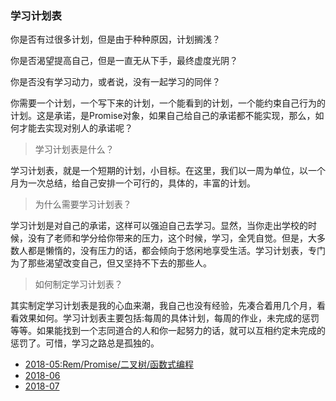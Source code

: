 ### 学习计划表

你是否有过很多计划，但是由于种种原因，计划搁浅？

你是否渴望提高自己，但是一直无从下手，最终虚度光阴？

你是否没有学习动力，或者说，没有一起学习的同伴？

你需要一个计划，一个写下来的计划，一个能看到的计划，一个能约束自己行为的计划。这是承诺，是Promise对象，如果自己给自己的承诺都不能实现，那么，如何才能去实现对别人的承诺呢？

> 学习计划表是什么？

学习计划表，就是一个短期的计划，小目标。在这里，我们以一周为单位，以一个月为一次总结，给自己安排一个可行的，具体的，丰富的计划。

> 为什么需要学习计划表？

学习计划是对自己的承诺，这样可以强迫自己去学习。显然，当你走出学校的时候，没有了老师和学分给你带来的压力，这个时候，学习，全凭自觉。但是，大多数人都是懒惰的，没有压力的话，都会倾向于悠闲地享受生活。学习计划表，专门为了那些渴望改变自己，但又坚持不下去的那些人。

> 如何制定学习计划表？

其实制定学习计划表是我的心血来潮，我自己也没有经验，先凑合着用几个月，看看效果如何。学习计划表主要包括:每周的具体计划，每周的作业，未完成的惩罚等等。如果能找到一个志同道合的人和你一起努力的话，就可以互相约定未完成的惩罚了。可惜，学习之路总是孤独的。

 - [2018-05:Rem/Promise/二叉树/函数式编程](https://github.com/beat-the-buzzer/plan/blob/master/2018-05/2018-05.md)
 - [2018-06]()
 - [2018-07]()
